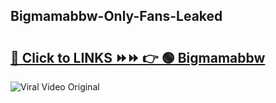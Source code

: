
 ## Bigmamabbw-Only-Fans-Leaked

# <h2><a href="https://clipsfans.com/Bigmamabbw&ref=git">🔗 Click to LINKS ⏩⏩ 👉 🟢 Bigmamabbw </a></h2>

<a href="https://clipsfans.com/Bigmamabbw&ref=git" rel="nofollow" data-target="animated-image.originalLink"><img src="https://i.ibb.co.com/xMMVF88/686577567.gif" alt="Viral Video Original" style="max-width: 100%; display: inline-block;" data-target="animated-image.originalImage"></a>
